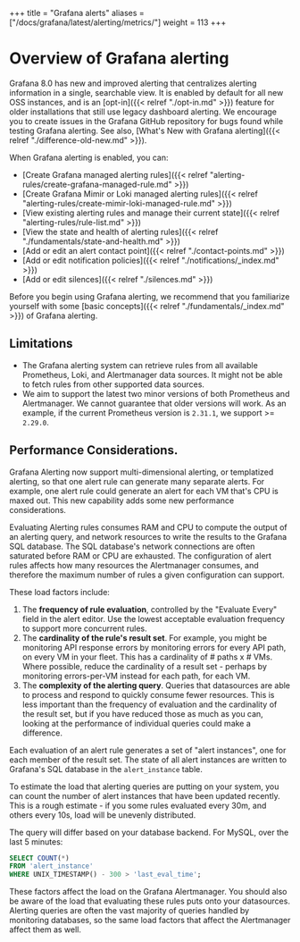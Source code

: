 +++
title = "Grafana alerts"
aliases = ["/docs/grafana/latest/alerting/metrics/"]
weight = 113
+++

# Overview of Grafana alerting

Grafana 8.0 has new and improved alerting that centralizes alerting information in a single, searchable view. It is enabled by default for all new OSS instances, and is an [opt-in]({{< relref "./opt-in.md" >}}) feature for older installations that still use legacy dashboard alerting. We encourage you to create issues in the Grafana GitHub repository for bugs found while testing Grafana alerting. See also, [What's New with Grafana alerting]({{< relref "./difference-old-new.md" >}}).

When Grafana alerting is enabled, you can:

- [Create Grafana managed alerting rules]({{< relref "alerting-rules/create-grafana-managed-rule.md" >}})
- [Create Grafana Mimir or Loki managed alerting rules]({{< relref "alerting-rules/create-mimir-loki-managed-rule.md" >}})
- [View existing alerting rules and manage their current state]({{< relref "alerting-rules/rule-list.md" >}})
- [View the state and health of alerting rules]({{< relref "./fundamentals/state-and-health.md" >}})
- [Add or edit an alert contact point]({{< relref "./contact-points.md" >}})
- [Add or edit notification policies]({{< relref "./notifications/_index.md" >}})
- [Add or edit silences]({{< relref "./silences.md" >}})

Before you begin using Grafana alerting, we recommend that you familiarize yourself with some [basic concepts]({{< relref "./fundamentals/_index.md" >}}) of Grafana alerting.

## Limitations

- The Grafana alerting system can retrieve rules from all available Prometheus, Loki, and Alertmanager data sources. It might not be able to fetch rules from other supported data sources.
- We aim to support the latest two minor versions of both Prometheus and Alertmanager. We cannot guarantee that older versions will work. As an example, if the current Prometheus version is `2.31.1`, we support >= `2.29.0`.

## Performance Considerations.

Grafana Alerting now support multi-dimensional alerting, or templatized alerting, so that one alert rule can generate many separate alerts. For example, one alert rule could generate an alert for each VM that's CPU is maxed out. This new capability adds some new performance considerations.

Evaluating Alerting rules consumes RAM and CPU to compute the output of an alerting query, and network resources to write the results to the Grafana SQL database. The SQL database's network connections are often saturated before RAM or CPU are exhausted. The configuration of alert rules affects how many resources the Alertmanager consumes, and therefore the maximum number of rules a given configuration can support.

These load factors include:

1. The **frequency of rule evaluation**, controlled by the "Evaluate Every" field in the alert editor. Use the lowest acceptable evaluation frequency to support more concurrent rules.
2. The **cardinality of the rule's result set**. For example, you might be monitoring API response errors by monitoring errors for every API path, on every VM in your fleet. This has a cardinality of # paths x # VMs. Where possible, reduce the cardinality of a result set - perhaps by monitoring errors-per-VM instead for each path, for each VM.
3. The **complexity of the alerting query**. Queries that datasources are able to process and respond to quickly consume fewer resources. This is less important than the frequency of evaluation and the cardinality of the result set, but if you have reduced those as much as you can, looking at the performance of individual queries could make a difference.

Each evaluation of an alert rule generates a set of "alert instances", one for each member of the result set. The state of all alert instances are written to Grafana's SQL database in the `alert_instance` table.

To estimate the load that alerting queries are putting on your system, you can count the number of alert instances that have been updated recently. This is a rough estimate - if you some rules evaluated every 30m, and others every 10s, load will be unevenly distributed.

The query will differ based on your database backend. For MySQL, over the last 5 minutes:

```sql
SELECT COUNT(*)
FROM 'alert_instance'
WHERE UNIX_TIMESTAMP() - 300 > 'last_eval_time';
```

These factors affect the load on the Grafana Alertmanager. You should also be aware of the load that evaluating these rules puts onto your datasources. Alerting queries are often the vast majority of queries handled by monitoring databases, so the same load factors that affect the Alertmanager affect them as well.
